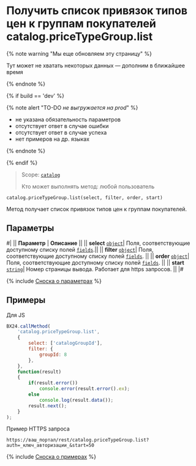 # Получить список привязок типов цен к группам покупателей catalog.priceTypeGroup.list

{% note warning "Мы еще обновляем эту страницу" %}

Тут может не хватать некоторых данных — дополним в ближайшее время

{% endnote %}

{% if build == 'dev' %}

{% note alert "TO-DO _не выгружается на prod_" %}

- не указана обязательность параметров
- отсутствует ответ в случае ошибки
- отсутствует ответ в случае успеха
- нет примеров на др. языках
  
{% endnote %}

{% endif %}

> Scope: [`catalog`](../../../scopes/permissions.md)
>
> Кто может выполнять метод: любой пользователь

```http
catalog.priceTypeGroup.list(select, filter, order, start)
```

Метод получает список привязок типов цен к группам покупателей.

## Параметры

#|
|| **Параметр** | **Описание** ||
|| **select** 
[`object`](../../data-types.md)| Поля, соответствующие доступному списку полей [`fields`](./catalog-price-type-group-get-fields.md).||
|| **filter** 
[`object`](../../data-types.md)| Поля, соответствующие доступному списку полей [`fields`](./catalog-price-type-group-get-fields.md). ||
|| **order**
[`object`](../../data-types.md)| Поля, соответствующие доступному списку полей [`fields`](./catalog-price-type-group-get-fields.md). ||
|| **start** 
[`string`](../../data-types.md)| Номер страницы вывода. Работает для https запросов. ||
|#

{% include [Сноска о параметрах](../../../../_includes/required.md) %}

## Примеры

Для JS

```javascript
BX24.callMethod(
    'catalog.priceTypeGroup.list',
    {
        select: ['catalogGroupId'],
        filter: {
            groupId: 8
        },
    },
    function(result)
    {
        if(result.error())
            console.error(result.error().ex);
        else
            console.log(result.data());
        result.next();
    }
);
```

Пример HTTPS запроса

```
https://ваш_портал/rest/catalog.priceTypeGroup.list?auth=_ключ_авторизации_&start=50
```

{% include [Сноска о примерах](../../../../_includes/examples.md) %}
